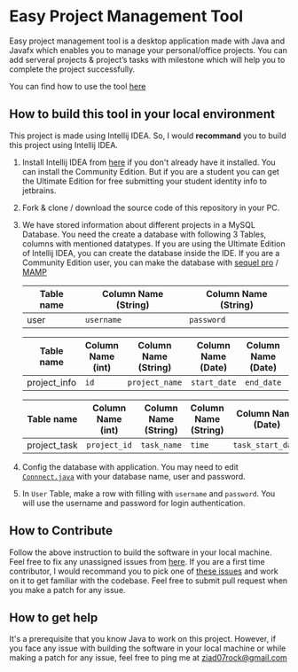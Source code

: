 # Easy Project Management Tool

Easy project management tool is a desktop application made with Java and Javafx which enables you to manage your personal/office projects. You can add serveral projects & project’s tasks with milestone which will help you to complete the project successfully.

You can find how to use the tool [here](https://www.youtube.com/watch?v=W6fC6OQOjd0)

## How to build this tool in your local environment
This project is made using Intellij IDEA. So, I would **recommand** you to build this project using Intellij IDEA. 
1. Install Intellij IDEA from [here](https://www.jetbrains.com/idea/) if you don't already have it installed. You can install the Community Edition. But if you are a student you can get the Ultimate Edition for free submitting your student identity info to jetbrains.
2. Fork & clone / download the source code of this repository in your PC.
3. We have stored information about different projects in a MySQL Database. You need the create a database with following 3 Tables, columns with mentioned datatypes. If you are using the Ultimate Edition of Intellij IDEA, you can create the database inside the IDE. If you are a Community Edition user, you can make the database with [sequel pro](https://www.sequelpro.com/) / [MAMP](https://www.mamp.info/en/downloads/)  

    Table name    | Column Name (String)   |  Column Name (String)
    ------------- | -------------  | ------------
    user          | ```username```   |  ```password```

    Table name    | Column Name (int)|  Column Name (String)| Column Name (Date) | Column Name (Date) | Column Name (String)
    ------------- | -------------  | -------------       | ------------        | ------------    | ------------
    project_info  | ```id```       |  ```project_name``` | ```start_date```    | ```end_date```  | ```estimated_time```


    Table name    | Column Name (int)|  Column Name (String)| Column Name (String) | Column Name (Date) | Column Name (Date) | Column Name (String)  | Column Name (String) | Column Name (String) | Column Name (String)  
    ------------- | -------------    | -------------        | ------------- | ------------       | ------------    | ------------ |---------- | ----------- | -------------
    project_task  | ```project_id``` |  ```task_name```     | ```time``` | ```task_start_date```   | ```task_end_date```  | ```progress``` | ```color``` |   ```dependency```  | ```assigned``` 
4. Config the database with application. You may need to edit [```Connnect.java```](https://github.com/atiqueahmedziad/Easy-Project-Management-Tool/blob/master/src/App/Connect.java) with your database name, user and password.
5. In ```User``` Table, make a row with filling with ```username``` and ```password```. You will use the username and password for login authentication.

## How to Contribute
Follow the above instruction to build the software in your local machine. Feel free to fix any unassigned issues from [here](https://github.com/atiqueahmedziad/Easy-Project-Management-Tool/issues). If you are a first time contributor, I would recommand you to pick one of [these issues](https://github.com/atiqueahmedziad/Easy-Project-Management-Tool/labels/good%20first%20issue) and work on it to get familiar with the codebase.
Feel free to submit pull request when you make a patch for any issue.

## How to get help
It's a prerequisite that you know Java to work on this project. However, if you face any issue with building the software in your local machine or while making a patch for any issue, feel free to ping me at ziad07rock@gmail.com
